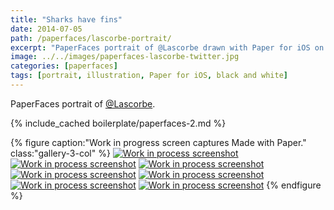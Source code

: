 ```yaml
---
title: "Sharks have fins"
date: 2014-07-05
path: /paperfaces/lascorbe-portrait/
excerpt: "PaperFaces portrait of @Lascorbe drawn with Paper for iOS on an iPad."
image: ../../images/paperfaces-lascorbe-twitter.jpg
categories: [paperfaces]
tags: [portrait, illustration, Paper for iOS, black and white]
---
```


PaperFaces portrait of [@Lascorbe](https://twitter.com/Lascorbe).

{% include_cached boilerplate/paperfaces-2.md %}

{% figure caption:"Work in progress screen captures Made with Paper." class:"gallery-3-col" %}
[![Work in process screenshot](../../images/paperfaces-lascorbe-process-1-600.jpg)](../../images/paperfaces-lascorbe-process-1-lg.jpg) [![Work in process screenshot](../../images/paperfaces-lascorbe-process-2-600.jpg)](../../images/paperfaces-lascorbe-process-2-lg.jpg) [![Work in process screenshot](../../images/paperfaces-lascorbe-process-3-600.jpg)](../../images/paperfaces-lascorbe-process-3-lg.jpg) [![Work in process screenshot](../../images/paperfaces-lascorbe-process-4-600.jpg)](../../images/paperfaces-lascorbe-process-4-lg.jpg) [![Work in process screenshot](../../images/paperfaces-lascorbe-process-5-600.jpg)](../../images/paperfaces-lascorbe-process-5-lg.jpg) [![Work in process screenshot](../../images/paperfaces-lascorbe-process-6-600.jpg)](../../images/paperfaces-lascorbe-process-6-lg.jpg) [![Work in process screenshot](../../images/paperfaces-juan-d-process-4-600.jpg)](../../images/paperfaces-juan-d-process-4-lg.jpg)
{% endfigure %}
